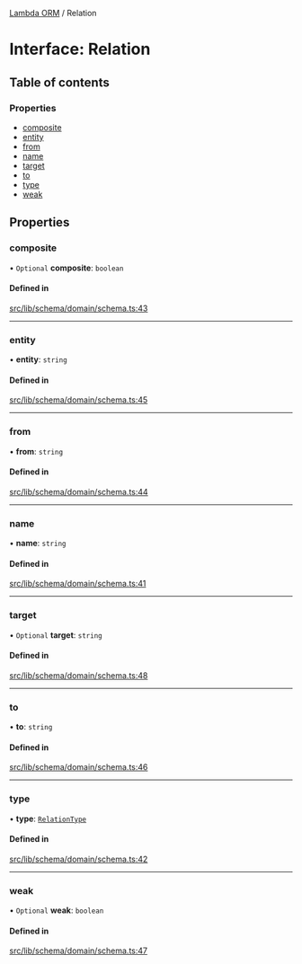 [Lambda ORM](../README.md) / Relation

# Interface: Relation

## Table of contents

### Properties

- [composite](Relation.md#composite)
- [entity](Relation.md#entity)
- [from](Relation.md#from)
- [name](Relation.md#name)
- [target](Relation.md#target)
- [to](Relation.md#to)
- [type](Relation.md#type)
- [weak](Relation.md#weak)

## Properties

### composite

• `Optional` **composite**: `boolean`

#### Defined in

[src/lib/schema/domain/schema.ts:43](https://github.com/lambda-orm/lambdaorm-base/blob/673ebba8f7a82df874402408876d4ee87836d112/src/lib/schema/domain/schema.ts#L43)

___

### entity

• **entity**: `string`

#### Defined in

[src/lib/schema/domain/schema.ts:45](https://github.com/lambda-orm/lambdaorm-base/blob/673ebba8f7a82df874402408876d4ee87836d112/src/lib/schema/domain/schema.ts#L45)

___

### from

• **from**: `string`

#### Defined in

[src/lib/schema/domain/schema.ts:44](https://github.com/lambda-orm/lambdaorm-base/blob/673ebba8f7a82df874402408876d4ee87836d112/src/lib/schema/domain/schema.ts#L44)

___

### name

• **name**: `string`

#### Defined in

[src/lib/schema/domain/schema.ts:41](https://github.com/lambda-orm/lambdaorm-base/blob/673ebba8f7a82df874402408876d4ee87836d112/src/lib/schema/domain/schema.ts#L41)

___

### target

• `Optional` **target**: `string`

#### Defined in

[src/lib/schema/domain/schema.ts:48](https://github.com/lambda-orm/lambdaorm-base/blob/673ebba8f7a82df874402408876d4ee87836d112/src/lib/schema/domain/schema.ts#L48)

___

### to

• **to**: `string`

#### Defined in

[src/lib/schema/domain/schema.ts:46](https://github.com/lambda-orm/lambdaorm-base/blob/673ebba8f7a82df874402408876d4ee87836d112/src/lib/schema/domain/schema.ts#L46)

___

### type

• **type**: [`RelationType`](../enums/RelationType.md)

#### Defined in

[src/lib/schema/domain/schema.ts:42](https://github.com/lambda-orm/lambdaorm-base/blob/673ebba8f7a82df874402408876d4ee87836d112/src/lib/schema/domain/schema.ts#L42)

___

### weak

• `Optional` **weak**: `boolean`

#### Defined in

[src/lib/schema/domain/schema.ts:47](https://github.com/lambda-orm/lambdaorm-base/blob/673ebba8f7a82df874402408876d4ee87836d112/src/lib/schema/domain/schema.ts#L47)
